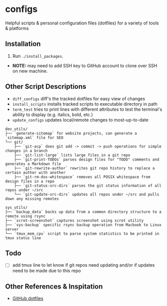 # configs

Helpful scripts & personal configuration files (dotfiles) for a variety of tools & platforms

## Installation

1. Run `./install_packages`.
  + **NOTE:** may need to add SSH key to GitHub account to clone over SSH on new machine.

## Other Script Descriptions

- `diff_configs` diff's the tracked dotfiles for easy view of changes
- `install_scripts` installs tracked scripts to executable directory in path
- `term_test` tries to print lines with different attributes to test the terminal's ability to display (e.g. italics, bold, etc.)
- `update_configs` updates local/remote changes to most-up-to-date

```
dev_utils/  
├── `generate-sitemap` for website projects, can generate a `sitemap.xml` file for SEO  
└── git/  
    ├── `git-acp` does git add -> commit -> push operations for simple changes in a branch  
    ├── `git-list-large` lists large files in a git repo  
    ├── `git-print-TODOs` parses design files for "TODO" comments and generates a Markdown file  
    ├── `git-rewrite-author` rewrites git repo history to replace a certain author with another  
    ├── `git-rm-dos-whitespace` removes all POSIX whitespace from design files in a repo  
    ├── `git-status-src-dirs` parses the git status information of all repos under ~/src  
    └── `git-update-src-dirs` updates all repos under ~/src and pulls down any missing remotes
```

```
sys_utils/  
├── `backup_data` backs up data from a common directory structure to a remote using rsync  
├── `scrot-screenshot` captures screenshot using scrot utility  
├── `sys-backup` specific rsync backup operation from Macbook to Linux server  
└── `tmux_mem_cpu` script to parse system statistics to be printed in tmux status line  
```

## Todo

- [ ] add tmux line to let know if git repos need updating and/or if updates need to be made due to this repo

## Other References & Inspitation

* [GitHub dotfiles](https://dotfiles.github.io/)

